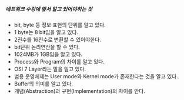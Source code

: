 ##### 네트워크 수강에 앞서 알고 있어야하는 것

- bit, byte 등 정보 표현의 단위를 알고 있다.
- 1 byte는 8 bit임을 알고 있다.
- 2진수를 16진수로 변환할 수 있어야한다.
- bit단위 논리연산을 할 수 있다.
- 1024MB가 1GB임을 알고 있다.
- Process와 Program의 차이를 알고 있다.
- OSI 7 Layer라는 말을 일고 있다.
- 범용 운영체제는 User mode와 Kernel mode가 존재한다는 것을 알고 있다.
- Buffer의 의미를 알고 있다.
- 개념(Abstraction)과 구현(Implementation)의 차이를 안다.